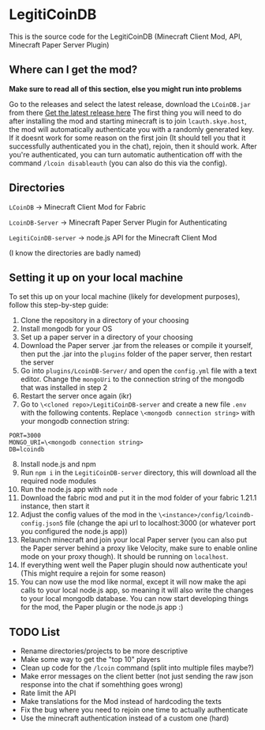 # LegitiCoinDB
This is the source code for the LegitiCoinDB (Minecraft Client Mod, API, Minecraft Paper Server Plugin)

## Where can I get the mod?
**Make sure to read all of this section, else you might run into problems**

Go to the releases and select the latest release, download the `LCoinDB.jar` from there
[Get the latest release here](https://github.com/PilkeySEK/LegitiCoinDB/releases/latest)
The first thing you will need to do after installing the mod and starting minecraft is to join `lcauth.skye.host`, the mod will automatically authenticate you with a randomly generated key. If it doesnt work for some reason on the first join (It should tell you that it successfully authenticated you in the chat), rejoin, then it should work. After you're authenticated, you can turn automatic authentication off with the command `/lcoin disableauth` (you can also do this via the config).

## Directories
`LCoinDB` -> Minecraft Client Mod for Fabric

`LcoinDB-Server` -> Minecraft Paper Server Plugin for Authenticating

`LegitiCoinDB-server` -> node.js API for the Minecraft Client Mod

(I know the directories are badly named)

## Setting it up on your local machine
To set this up on your local machine (likely for development purposes), follow this step-by-step guide:
1. Clone the repository in a directory of your choosing
2. Install mongodb for your OS
3. Set up a paper server in a directory of your choosing
4. Download the Paper server .jar from the releases or compile it yourself, then put the .jar into the `plugins` folder of the paper server, then restart the server
5. Go into `plugins/LcoinDB-Server/` and open the `config.yml` file with a text editor. Change the `mongoUri` to the connection string of the mongodb that was installed in step 2
6. Restart the server once again (ikr)
7. Go to `\<cloned repo>/LegitiCoinDB-server` and create a new file `.env` with the following contents. Replace `\<mongodb connection string>` with your mongodb connection string:
```
PORT=3000
MONGO_URI=\<mongodb connection string>
DB=lcoindb
```
8. Install node.js and npm
9. Run `npm i` in the `LegitiCoinDB-server` directory, this will download all the required node modules
10. Run the node.js app with `node .`
11. Download the fabric mod and put it in the mod folder of your fabric 1.21.1 instance, then start it
12. Adjust the config values of the mod in the `\<instance>/config/lcoindb-config.json5` file (change the api url to localhost:3000 (or whatever port you configured the node.js app))
13. Relaunch minecraft and join your local Paper server (you can also put the Paper server behind a proxy like Velocity, make sure to enable online mode on your proxy though). It should be running on `localhost`.
14. If everything went well the Paper plugin should now authenticate you! (This might require a rejoin for some reason)
15. You can now use the mod like normal, except it will now make the api calls to your local node.js app, so meaning it will also write the changes to your local mongodb database. You can now start developing things for the mod, the Paper plugin or the node.js app :)

## TODO List
- Rename directories/projects to be more descriptive
- Make some way to get the "top 10" players
- Clean up code for the `/lcoin` command (split into multiple files maybe?)
- Make error messages on the client better (not just sending the raw json response into the chat if somehthing goes wrong)
- Rate limit the API
- Make translations for the Mod instead of hardcoding the texts
- Fix the bug where you need to rejoin one time to actually authenticate
- Use the minecraft authentication instead of a custom one (hard)
